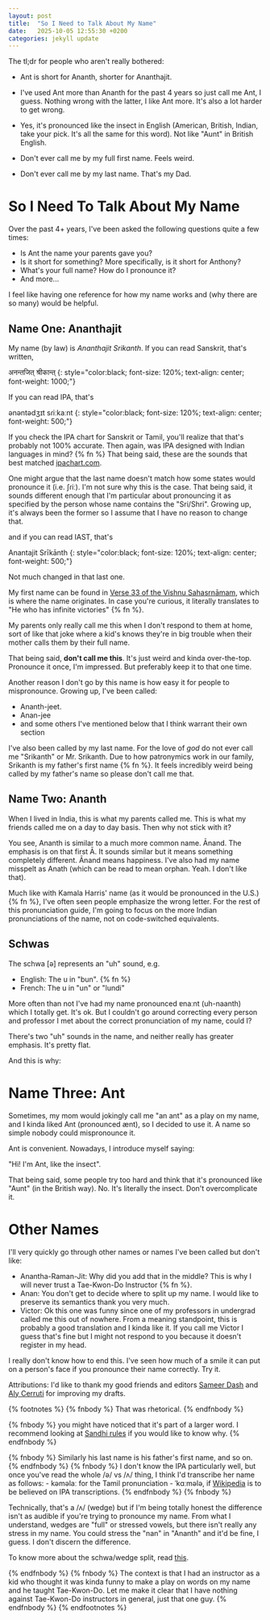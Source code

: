 ```yaml
---
layout: post
title:  "So I Need to Talk About My Name"
date:   2025-10-05 12:55:30 +0200
categories: jekyll update
---
```


The tl;dr for people who aren't really bothered: 

- Ant is short for Ananth, shorter for Ananthajit. 

- I've used Ant more than Ananth for the past 4 years so just call me Ant, I guess. Nothing wrong with the latter, I like Ant more. It's also a lot harder to get wrong.

- Yes, it's pronounced like the insect in English (American, British, Indian, take your pick. It's all the same for this word). Not like "Aunt" in British English. 

- Don't ever call me by my full first name. Feels weird.

- Don't ever call me by my last name. That's my Dad. 

# So I Need To Talk About My Name

Over the past 4+ years, I've been asked the following questions quite a few times:

- Is Ant the name your parents gave you?
- Is it short for something? More specifically, is it short for Anthony? 
- What's your full name? How do I pronounce it? 
- And more...

I feel like having one reference for how my name works and (why there are so many) would be helpful. 

## Name One: Ananthajit
My name (by law) is *Ananthajit Srikanth*. If you can read Sanskrit, that's written, 

अनन्तजित् श्रीकान्त् 
{: style="color:black; font-size: 120%; text-align: center; font-weight: 1000;"}

If you can read IPA, that's

ənəntədʒɪt sɾiːkaːnt
{: style="color:black; font-size: 120%; text-align: center; font-weight: 500;"}

If you check the IPA chart for Sanskrit or Tamil, you'll realize that that's probably not 100% accurate. Then again, was IPA designed with Indian languages in mind? {% fn %}  That being said, these are the sounds that best matched [ipachart.com](ipachart.com).

One might argue that the last name doesn't match how some states would pronounce it (i.e. ʃɾiː). I'm not sure why this is the case. That being said, it sounds different enough that I'm particular about pronouncing it as specified by the person whose name contains the "Sri/Shri". Growing up, it's always been the former so I assume that I have no reason to change that.  

and if you can read IAST, that's 

Anantajit Srīkānth
{: style="color:black; font-size: 120%; text-align: center; font-weight: 500;"}

Not much changed in that last one.

My first name can be found in [Verse 33 of the Vishnu Sahasrnāmam](https://stotranidhi.com/en/sri-vishnu-sahasranama-stotram-in-english/), which is where the name originates. In case you're curious, it literally translates to "He who has infinite victories" {% fn %}. 

My parents only really call me this when I don't respond to them at home, sort of like that joke where a kid's knows they're in big trouble when their mother calls them by their full name.

That being said, **don't call me this**. It's just weird and kinda over-the-top. Pronounce it once, I'm impressed. But preferably keep it to that one time.

Another reason I don't go by this name is how easy it for people to mispronounce. Growing up, I've been called: 

- Ananth-jeet.
- Anan-jee
- and some others I've mentioned below that I think warrant their own section

I've also been called by my last name. For the love of _god_ do not ever call me "Srikanth" or Mr. Srikanth. Due to how patronymics work in our family, Srikanth is my father's first name {% fn %}. It feels incredibly weird being called by my father's name so please don't call me that.

## Name Two: Ananth
When I lived in India, this is what my parents called me. This is what my friends called me on a day to day basis. Then why not stick with it? 


You see, Ananth is similar to a much more common name. Ānand. The emphasis is on that first Ā. It sounds similar but it means something completely different. Ānand means happiness.
I've also had my name misspelt as Anath (which can be read to mean orphan. Yeah. I don't like that). 

Much like with Kamala Harris' name (as it would be pronounced in the U.S.) {% fn %}, I've often seen people emphasize the wrong letter. For the rest of this pronunciation guide, I'm going to focus on the more Indian pronunciations of the name, not on code-switched equivalents. 

## Schwas
The schwa [ə] represents an "uh" sound, e.g. 

- English: The u in "bun". {% fn %} 
- French: The u in "un" or "lundi" 

More often than not I've had my name pronounced ɐnaːnt (uh-naanth) which I totally get. It's ok. But I couldn't go around correcting every person and professor I met about the correct pronunciation of my name, could I? 

There's two "uh" sounds in the name, and neither really has greater emphasis. It's pretty flat.

And this is why:

# Name Three: Ant
Sometimes, my mom would jokingly call me "an ant" as a play on my name, and I kinda liked Ant (pronounced ænt), so I decided to use it. A name so simple nobody could mispronounce it.

Ant is convenient. Nowadays, I introduce myself saying: 

"Hi! I'm Ant, like the insect".

That being said, some people try too hard and think that it's pronounced like "Aunt" (in the British way). No. It's literally the insect. Don't overcomplicate it.

# Other Names
I'll very quickly go through other names or names I've been called but don't like:

- Anantha-Raman-Jit: Why did you add that in the middle? This is why I will never trust a Tae-Kwon-Do Instructor {% fn %}. 
- Anan: You don't get to decide where to split up my name. I would like to preserve its semantics thank you very much.
- Victor: Ok this one was funny since one of my professors in undergrad called me this out of nowhere. From a meaning standpoint, this is probably a good translation and I kinda like it. If you call me Victor I guess that's fine but I might not respond to you because it doesn't register in my head. 

I really don't know how to end this. I've seen how much of a smile it can put on a person's face if you pronounce their name correctly. Try it. 


Attributions: 
I'd like to thank my good friends and editors [Sameer Dash](https://github.com/sameerdash2) and [Aly Cerruti](https://aly.fish/en/) for improving my drafts.


{% footnotes %}
   {% fnbody %}
    That was rhetorical.
   {% endfnbody %}

   {% fnbody %}
      you might have noticed that it's part of a larger word. I recommend looking at <a href="https://en.wikipedia.org/w/index.php?title=Sandhi&oldid=1308603068">Sandhi rules</a> if you would like to know why.
   {% endfnbody %}

   {% fnbody %}
    Similarly his last name is his father's first name, and so on.
   {% endfnbody %}
   {% fnbody %}
    I don't know the IPA particularly well, but once you've read the whole /ə/ vs /ʌ/ thing, I think I'd transcribe her name as follows:
    - kəməlaː for the Tamil pronunciation
    - ˈkɑːmələ, if <a href="
    https://en.wikipedia.org/w/index.php?title=Kamala_Harris&oldid=1314893836">Wikipedia</a> is to be believed on IPA transcriptions.
   {% endfnbody %}
   {% fnbody %}

Technically, that's a /ʌ/ (wedge) but if I'm being totally honest the difference isn't as audible if you're trying to pronounce my name. From what I understand, wedges are "full" or stressed vowels, but there isn't really any stress in my name. You could stress the "nan" in "Ananth" and it'd be fine, I guess. I don't discern the difference. 


To know more about the schwa/wedge split, read <a href="https://wstyler.ucsd.edu/posts/difference_schwa_wedge.html">this</a>.

   {% endfnbody %}
{% fnbody %}
The context is that I had an instructor as a kid who thought it was kinda funny to make a play on words on my name and he taught Tae-Kwon-Do. Let me make it clear that I have nothing against Tae-Kwon-Do instructors in general, just that one guy. 
   {% endfnbody %}
{% endfootnotes %}